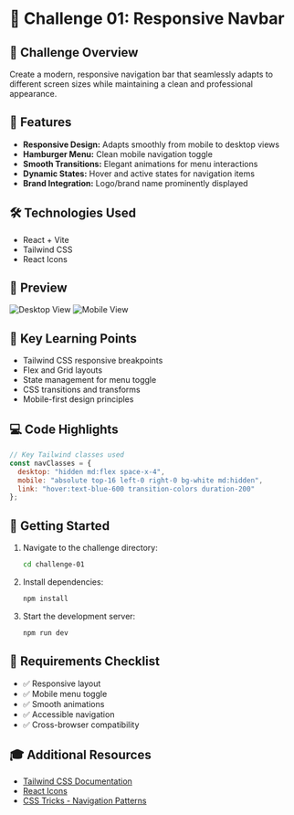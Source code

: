 # 📱 Challenge 01: Responsive Navbar

## 🎯 Challenge Overview
Create a modern, responsive navigation bar that seamlessly adapts to different screen sizes while maintaining a clean and professional appearance.

## 🎨 Features
- **Responsive Design:** Adapts smoothly from mobile to desktop views
- **Hamburger Menu:** Clean mobile navigation toggle
- **Smooth Transitions:** Elegant animations for menu interactions
- **Dynamic States:** Hover and active states for navigation items
- **Brand Integration:** Logo/brand name prominently displayed

## 🛠️ Technologies Used
- React + Vite
- Tailwind CSS
- React Icons

## 📸 Preview
![Desktop View](./public/desktop-preview.png)
![Mobile View](./public/mobile-preview.png)

## 🔑 Key Learning Points
- Tailwind CSS responsive breakpoints
- Flex and Grid layouts
- State management for menu toggle
- CSS transitions and transforms
- Mobile-first design principles

## 💻 Code Highlights
```jsx
// Key Tailwind classes used
const navClasses = {
  desktop: "hidden md:flex space-x-4",
  mobile: "absolute top-16 left-0 right-0 bg-white md:hidden",
  link: "hover:text-blue-600 transition-colors duration-200"
};
```

## 🚀 Getting Started
1. Navigate to the challenge directory:
   ```bash
   cd challenge-01
   ```
2. Install dependencies:
   ```bash
   npm install
   ```
3. Start the development server:
   ```bash
   npm run dev
   ```

## 📝 Requirements Checklist
- ✅ Responsive layout
- ✅ Mobile menu toggle
- ✅ Smooth animations
- ✅ Accessible navigation
- ✅ Cross-browser compatibility

## 🎓 Additional Resources
- [Tailwind CSS Documentation](https://tailwindcss.com/docs)
- [React Icons](https://react-icons.github.io/react-icons)
- [CSS Tricks - Navigation Patterns](https://css-tricks.com/navigation-patterns)
